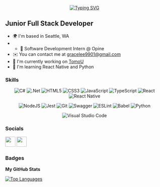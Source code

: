 <!-- # Hi, I'm Grace 

## I'm a full-stack developer
-->
<div align="center">

[![Typing SVG](https://readme-typing-svg.demolab.com?font=JetBrains+Mono&pause=800&color=7629F7&center=true&vCenter=true&width=435&lines=Hi%2C+I'm+Skylan!;Full+Stack+Web%2FApp+Developer;Game+Designer)](https://git.io/typing-svg)

</div>

Junior Full Stack Developer
---------------------------

* 🌍  I'm based in Seattle, WA
* * 🌱 Software Development Intern @ Opine 
* ✉️  You can contact me at [gracelee9901@gmail.com](mailto:gracelee9901@gmail.com)
* 🚀  I'm currently working on [TomoU](https://github.com/g-lee2/TomoU.git)
* 🧠  I'm learning React Native and Python

### Skills

<div align="center">

![C#](https://img.shields.io/badge/c%23-%23239120.svg?style=for-the-badge&logo=c-sharp&logoColor=white) ![.Net](https://img.shields.io/badge/.NET-5C2D91?style=for-the-badge&logo=.net&logoColor=white) ![HTML5](https://img.shields.io/badge/html5-%23E34F26.svg?style=for-the-badge&logo=html5&logoColor=white) ![CSS3](https://img.shields.io/badge/css3-%231572B6.svg?style=for-the-badge&logo=css3&logoColor=white) ![JavaScript](https://img.shields.io/badge/javascript-%23323330.svg?style=for-the-badge&logo=javascript&logoColor=%23F7DF1E) ![TypeScript](https://img.shields.io/badge/typescript-%23007ACC.svg?style=for-the-badge&logo=typescript&logoColor=white) ![React](https://img.shields.io/badge/react-%2320232a.svg?style=for-the-badge&logo=react&logoColor=%2361DAFB) ![React Native](https://img.shields.io/badge/react%20native-%2361DAFB.svg?style=for-the-badge&logo=react&logoColor=white)

![NodeJS](https://img.shields.io/badge/node.js-6DA55F?style=for-the-badge&logo=node.js&logoColor=white) ![Jest](https://img.shields.io/badge/-jest-%23C21325?style=for-the-badge&logo=jest&logoColor=white) ![Git](https://img.shields.io/badge/git-%23F05033.svg?style=for-the-badge&logo=git&logoColor=white) ![Swagger](https://img.shields.io/badge/-Swagger-%23Clojure?style=for-the-badge&logo=swagger&logoColor=white) ![ESLint](https://img.shields.io/badge/ESLint-4B3263?style=for-the-badge&logo=eslint&logoColor=white) ![Babel](https://img.shields.io/badge/Babel-F9DC3e?style=for-the-badge&logo=babel&logoColor=black) ![Python](https://img.shields.io/badge/python-%2314354C.svg?style=for-the-badge&logo=python&logoColor=white)

![Visual Studio Code](https://img.shields.io/badge/Visual%20Studio%20Code-0078d7.svg?style=for-the-badge&logo=visual-studio-code&logoColor=white)

</div>

### Socials

<p align="left"> <a href="https://www.github.com/g-lee2" target="_blank" rel="noreferrer"><img src="https://raw.githubusercontent.com/danielcranney/readme-generator/main/public/icons/socials/github.svg" width="32" height="32" /></a> <a href="https://www.linkedin.com/in/gracelee-wa" target="_blank" rel="noreferrer"><img src="https://raw.githubusercontent.com/danielcranney/readme-generator/main/public/icons/socials/linkedin.svg" width="32" height="32" /></a></p>

### Badges

<b>My GitHub Stats</b>

<a href="https://github.com/g-lee2" align="left"><img src="https://github-readme-stats.vercel.app/api/top-langs/?username=g-lee2&langs_count=10&title_color=0891b2&text_color=ffffff&icon_color=0891b2&bg_color=1c1917&hide_border=true&locale=en&custom_title=Top%20%Languages" alt="Top Languages" /></a>

